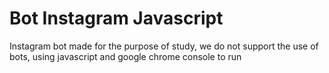 # Bot Instagram Javascript
Instagram bot made for the purpose of study, we do not support the use of bots, using javascript and google chrome console to run

